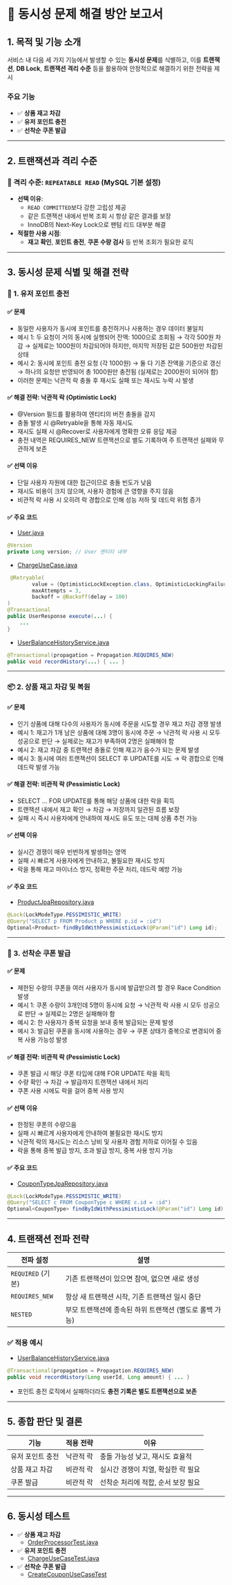 # 📄 동시성 문제 해결 방안 보고서

## 1. 목적 및 기능 소개

서비스 내 다음 세 가지 기능에서 발생할 수 있는 **동시성 문제**를 식별하고, 이를 **트랜잭션**, **DB Lock**, **트랜잭션 격리 수준** 등을 활용하여 안정적으로 해결하기 위한 전략을 제시

### 주요 기능

- ✅ **상품 재고 차감**
- ✅ **유저 포인트 충전**
- ✅ **선착순 쿠폰 발급**

---

## 2. 트랜잭션과 격리 수준

### 🔐 격리 수준: `REPEATABLE READ` (MySQL 기본 설정)

- **선택 이유**:
  - `READ COMMITTED`보다 강한 고립성 제공
  - 같은 트랜잭션 내에서 반복 조회 시 항상 같은 결과를 보장
  - InnoDB의 Next-Key Lock으로 팬텀 리드 대부분 해결
- **적절한 사용 시점**:
  - **재고 확인**, **포인트 충전**, **쿠폰 수량 검사** 등 반복 조회가 필요한 로직

---

## 3. 동시성 문제 식별 및 해결 전략

### 🧾 1. 유저 포인트 충전

#### ✅ 문제
- 동일한 사용자가 동시에 포인트를 충전하거나 사용하는 경우 데이터 불일치
- 예시 1: 두 요청이 거의 동시에 실행되어 잔액: 1000으로 조회됨 → 각각 500원 차감 → 실제로는 1000원이 차감되어야 하지만, 마지막 저장된 값은 500원만 차감된 상태
- 예시 2: 동시에 포인트 충전 요청 (각 1000원) → 둘 다 기존 잔액을 기준으로 갱신 → 하나의 요청만 반영되어 총 1000원만 충전됨 (실제로는 2000원이 되어야 함)
- 이러한 문제는 낙관적 락 충돌 후 재시도 실패 또는 재시도 누락 시 발생

#### ✅ 해결 전략: **낙관적 락 (Optimistic Lock)**
- @Version 필드를 활용하여 엔티티의 버전 충돌을 감지
- 충돌 발생 시 @Retryable을 통해 자동 재시도
- 재시도 실패 시 @Recover로 사용자에게 명확한 오류 응답 제공
- 충전 내역은 REQUIRES_NEW 트랜잭션으로 별도 기록하여 주 트랜잭션 실패와 무관하게 보존

#### ✅ 선택 이유
- 단일 사용자 자원에 대한 접근이므로 충돌 빈도가 낮음
- 재시도 비용이 크지 않으며, 사용자 경험에 큰 영향을 주지 않음
- 비관적 락 사용 시 오히려 락 경합으로 인해 성능 저하 및 데드락 위험 증가

#### ✅ 주요 코드
- [User.java](https://github.com/ssunnykku/e-commerce/blob/STEP9/src/main/java/kr/hhplus/be/server/user/domain/entity/User.java)

```java
@Version
private Long version; // User 엔티티 내부
```
- [ChargeUseCase.java](https://github.com/ssunnykku/e-commerce/blob/STEP9/src/main/java/kr/hhplus/be/server/user/application/useCase/ChargeUseCase.java)
```java
 @Retryable(
        value = {OptimisticLockException.class, OptimisticLockingFailureException.class},
        maxAttempts = 3,
        backoff = @Backoff(delay = 100)
)
@Transactional
public UserResponse execute(...) {
    ...
}
```
- [UserBalanceHistoryService.java](https://github.com/ssunnykku/e-commerce/blob/STEP9/src/main/java/kr/hhplus/be/server/user/application/service/UserBalanceHistoryService.java)
```java
@Transactional(propagation = Propagation.REQUIRES_NEW)
public void recordHistory(...) { ... }
```

---

### 📦 2. 상품 재고 차감 및 복원

#### ✅ 문제
- 인기 상품에 대해 다수의 사용자가 동시에 주문을 시도할 경우 재고 차감 경쟁 발생
- 예시 1: 재고가 1개 남은 상품에 대해 3명이 동시에 주문 → 낙관적 락 사용 시 모두 성공으로 판단 → 실제로는 재고가 부족하여 2명은 실패해야 함
- 예시 2: 재고 차감 중 트랜잭션 충돌로 인해 재고가 음수가 되는 문제 발생
- 예시 3: 동시에 여러 트랜잭션이 SELECT 후 UPDATE를 시도 → 락 경합으로 인해 데드락 발생 가능

#### ✅ 해결 전략: **비관적 락 (Pessimistic Lock)**
- SELECT ... FOR UPDATE를 통해 해당 상품에 대한 락을 획득
- 트랜잭션 내에서 재고 확인 → 차감 → 저장까지 일관된 흐름 보장
- 실패 시 즉시 사용자에게 안내하여 재시도 유도 또는 대체 상품 추천 가능

#### ✅ 선택 이유
- 실시간 경쟁이 매우 빈번하게 발생하는 영역
- 실패 시 빠르게 사용자에게 안내하고, 불필요한 재시도 방지
- 락을 통해 재고 마이너스 방지, 정확한 주문 처리, 데드락 예방 가능

#### ✅ 주요 코드
- [ProductJpaRepository.java](https://github.com/ssunnykku/e-commerce/blob/STEP9/src/main/java/kr/hhplus/be/server/product/infra/repository/ProductJpaRepository.java)
```java
@Lock(LockModeType.PESSIMISTIC_WRITE)
@Query("SELECT p FROM Product p WHERE p.id = :id")
Optional<Product> findByIdWithPessimisticLock(@Param("id") Long id);
```

---

### 🎫 3. 선착순 쿠폰 발급

#### ✅ 문제
- 제한된 수량의 쿠폰을 여러 사용자가 동시에 발급받으려 할 경우 Race Condition 발생
- 예시 1: 쿠폰 수량이 3개인데 5명이 동시에 요청 → 낙관적 락 사용 시 모두 성공으로 판단 → 실제로는 2명은 실패해야 함
- 예시 2: 한 사용자가 중복 요청을 보내 중복 발급되는 문제 발생
- 예시 3: 발급된 쿠폰을 동시에 사용하는 경우 → 쿠폰 상태가 중복으로 변경되어 중복 사용 가능성 발생

#### ✅ 해결 전략: **비관적 락 (Pessimistic Lock)**
- 쿠폰 발급 시 해당 쿠폰 타입에 대해 FOR UPDATE 락을 획득
- 수량 확인 → 차감 → 발급까지 트랜잭션 내에서 처리
- 쿠폰 사용 시에도 락을 걸어 중복 사용 방지

#### ✅ 선택 이유
- 한정된 쿠폰의 수량으음
- 실패 시 빠르게 사용자에게 안내하여 불필요한 재시도 방지
- 낙관적 락의 재시도는 리소스 낭비 및 사용자 경험 저하로 이어질 수 있음
- 락을 통해 중복 발급 방지, 초과 발급 방지, 중복 사용 방지 가능

#### ✅ 주요 코드
- [CouponTypeJpaRepository.java](https://github.com/ssunnykku/e-commerce/blob/STEP9/src/main/java/kr/hhplus/be/server/coupon/infra/repositpry/CouponTypeJpaRepository.java)
```java
@Lock(LockModeType.PESSIMISTIC_WRITE)
@Query("SELECT c FROM CouponType c WHERE c.id = :id")
Optional<CouponType> findByIdWithPessimisticLock(@Param("id") Long id);
```
---

## 4. 트랜잭션 전파 전략

| 전파 설정 | 설명 |
|-----------|------|
| `REQUIRED` (기본) | 기존 트랜잭션이 있으면 참여, 없으면 새로 생성 |
| `REQUIRES_NEW` | 항상 새 트랜잭션 시작, 기존 트랜잭션 일시 중단 |
| `NESTED` | 부모 트랜잭션에 종속된 하위 트랜잭션 (별도로 롤백 가능) |

### ✅ 적용 예시
- [UserBalanceHistoryService.java](https://github.com/ssunnykku/e-commerce/blob/STEP9/src/main/java/kr/hhplus/be/server/user/application/service/UserBalanceHistoryService.java)
```java
@Transactional(propagation = Propagation.REQUIRES_NEW)
public void recordHistory(Long userId, Long amount) { ... }
```
- 포인트 충전 로직에서 실패하더라도 **충전 기록은 별도 트랜잭션으로 보존**
---

## 5. 종합 판단 및 결론

| 기능 | 적용 전략 | 이유 |
|------|------------|------|
| 유저 포인트 충전 | 낙관적 락 | 충돌 가능성 낮고, 재시도 효율적 |
| 상품 재고 차감 | 비관적 락 | 실시간 경쟁이 치열, 확실한 락 필요 |
| 쿠폰 발급 | 비관적 락 | 선착순 처리에 적합, 순서 보장 필요 |

---

## 6. 동시성 테스트
- ✅ **상품 재고 차감**
  - [OrderProcessorTest.java](https://github.com/ssunnykku/e-commerce/blob/STEP9/src/test/java/kr/hhplus/be/server/order/application/processor/OrderProcessorTest.java#L227)
- ✅ **유저 포인트 충전**
  - [ChargeUseCaseTest.java](https://github.com/ssunnykku/e-commerce/blob/STEP9/src/test/java/kr/hhplus/be/server/user/application/useCase/integration/ChargeUseCaseTest.java#L81)
- ✅ **선착순 쿠폰 발급**
  - [CreateCouponUseCaseTest](https://github.com/ssunnykku/e-commerce/blob/STEP9/src/test/java/kr/hhplus/be/server/coupon/application/useCase/Integration/CreateCouponUseCaseTest.java#L70)


